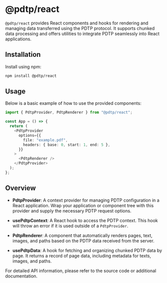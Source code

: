 # @pdtp/react

`@pdtp/react` provides React components and hooks for rendering and managing data transferred using the PDTP protocol.
It supports chunked data processing and offers utilities to integrate PDTP seamlessly into React applications.

## Installation

Install using npm:

```bash
npm install @pdtp/react
```

## Usage

Below is a basic example of how to use the provided components:

```typescript
import { PdtpProvider, PdtpRenderer } from "@pdtp/react";

const App = () => {
  return (
    <PdtpProvider
      options={{
        file: "example.pdf",
        headers: { base: 0, start: 1, end: 5 },
      }}
    >
      <PdtpRenderer />
    </PdtpProvider>
  );
};
```

## Overview

- **PdtpProvider**: A context provider for managing PDTP configuration in a React application.
  Wrap your application or component tree with this provider and supply the necessary PDTP request options.

- **usePdtpContext**: A React hook to access the PDTP context.
  This hook will throw an error if it is used outside of a `PdtpProvider`.

- **PdtpRenderer**: A component that automatically renders pages, text, images, and paths based on the PDTP data received from the server.

- **usePdtpData**: A hook for fetching and organizing chunked PDTP data by page.
  It returns a record of page data, including metadata for texts, images, and paths.

For detailed API information, please refer to the source code or additional documentation.
